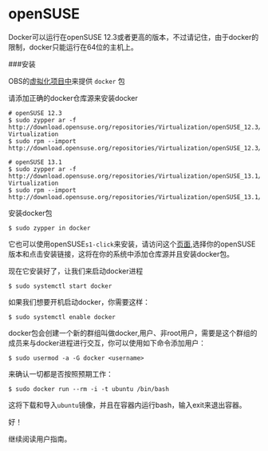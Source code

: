 openSUSE
===

Docker可以运行在openSUSE 12.3或者更高的版本，不过请记住，由于docker的限制，docker只能运行在64位的主机上。

###安装

OBS的[虚拟化项目中](https://build.opensuse.org/project/show/Virtualization "Virtualization project ")来提供 `docker` 包

请添加正确的docker仓库源来安装docker

	# openSUSE 12.3
	$ sudo zypper ar -f http://download.opensuse.org/repositories/Virtualization/openSUSE_12.3/ Virtualization
	$ sudo rpm --import http://download.opensuse.org/repositories/Virtualization/openSUSE_12.3/repodata/repomd.xml.key
	
	# openSUSE 13.1
	$ sudo zypper ar -f http://download.opensuse.org/repositories/Virtualization/openSUSE_13.1/ Virtualization
	$ sudo rpm --import http://download.opensuse.org/repositories/Virtualization/openSUSE_13.1/repodata/repomd.xml.key

安装docker包

	$ sudo zypper in docker

它也可以使用openSUSE`s1-click`来安装，请访问这个[页面](http://software.opensuse.org/package/docker "s1-click"),选择你的openSUSE版本和点击安装链接，这将在你的系统中添加仓库源并且安装docker包。

现在它安装好了，让我们来启动docker进程

	$ sudo systemctl start docker

如果我们想要开机启动docker，你需要这样：

	$ sudo systemctl enable docker

docker包会创建一个新的群组叫做docker,用户、非root用户，需要是这个群组的成员来与docker进程进行交互，你可以使用如下命令添加用户：

	$ sudo usermod -a -G docker <username>

来确认一切都是否按照预期工作：

	$ sudo docker run --rm -i -t ubuntu /bin/bash

这将下载和导入`ubuntu`镜像，并且在容器内运行bash，输入exit来退出容器。

好！

继续阅读用户指南。
